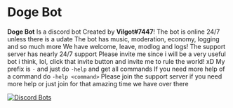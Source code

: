 # Doge Bot

**Doge Bot** Is a discord bot Created by **Vilgot#7447**!
The bot is online 24/7 unless there is a udate
The bot has music, moderation, economy, logging and so much more
We have welcome, leave, modlog and logs!
The support server has nearly 24/7 support
Please invite me since i will be a very useful bot i think, lol, click that invite button and invite me to rule the world! xD
My prefix is `-` and just do `-help` and get all commands
If you need more help of a command do `-help <command>`
Please join the support server if you need more help or just join for that amazing time we have over there

[![Discord Bots](https://discordbots.org/api/widget/454285151531433984.svg)](https://discordbots.org/bot/454285151531433984)

